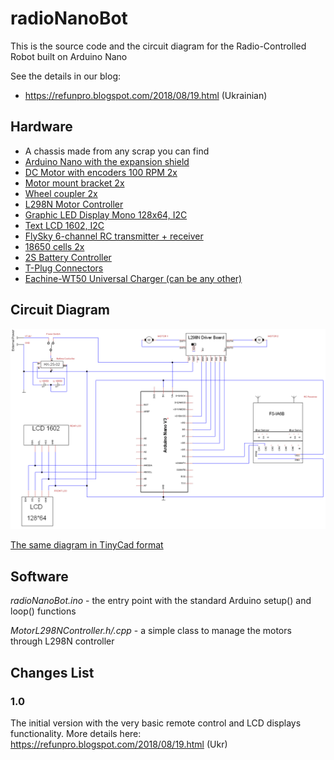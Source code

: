 # radioNanoBot
This is the source code and the circuit diagram for the Radio-Controlled Robot built on Arduino Nano

See the details in our blog:
 * https://refunpro.blogspot.com/2018/08/19.html (Ukrainian)
 
## Hardware

* A chassis made from any scrap you can find
* [Arduino Nano with the expansion shield](https://www.banggood.com/Arduino-Compatible-Nano-V3-Nano-Shield-Expansion-Board-Kit-p-952399.html?p=M908156347868201609Y)
* [DC Motor with encoders 100 RPM 2x](https://www.banggood.com/6V-100210300RPM-Encoder-Motor-DC-Gear-Motor-p-1016183.html?p=M908156347868201609Y)
* [Motor mount bracket 2x](https://www.banggood.com/25mm-Metal-Gear-Motor-Support-Bracket-Motor-Fixed-Mount-p-1171586.html?p=M908156347868201609Y)
* [Wheel coupler 2x](https://www.banggood.com/3mm-4mm-5mm-6mm-7mm-Hexagonal-Copper-Coupling-Coupler-for-Robot-Car-Wheel-p-1171587.html?p=M908156347868201609Y)
* [L298N Motor Controller](https://www.banggood.com/Wholesale-Dual-H-Bridge-DC-Stepper-Motor-Drive-Controller-Board-Module-Arduino-L298N-p-42826.html?p=M908156347868201609Y)
* [Graphic LED Display Mono 128x64, I2C](https://www.banggood.com/1_3-Inch-4Pin-White-OLED-LCD-Display-12864-IIC-I2C-Interface-Module-For-Arduino-p-1067874.html?p=M908156347868201609Y)
* [Text LCD 1602, I2C](https://www.banggood.com/IIC-I2C-1602-Blue-Backlight-LCD-Display-Module-For-Arduino-p-950726.html?p=M908156347868201609Y)
* [FlySky 6-channel RC transmitter + receiver](https://www.banggood.com/FlySky-FS-i6-2_4G-6CH-AFHDS-RC-Transmitter-With-FS-iA6B-Receiver-p-983537.html?p=M908156347868201609Y)
* [18650 cells 2x](https://www.banggood.com/2pcs-INR18650-35E-3_6v-3500mah-Flattop-Rechargeable-18650-Li-ion-Battery-p-1145623.html?p=M908156347868201609Y)
* [2S Battery Controller](https://www.banggood.com/HX-2S-02-3A-Protection-Board-For-2S-7_4V-8_4V-Lipo-Battery-p-1116563.html?p=M908156347868201609Y)
* [T-Plug Connectors](https://www.banggood.com/Ten-Pair-Of-Fireproof-T-Plug-Connector-For-RC-ESC-Battery-p-987711.html?p=M908156347868201609Y)
* [Eachine-WT50 Universal Charger (can be any other)](https://www.banggood.com/Eachine-WT50-6A-50W-ACDC-Balance-Charger-Discharger-For-LiPoNiCdPB-Battery-p-1054492.html?p=M908156347868201609Y)

## Circuit Diagram
![radioNanoBot circuit diagram](RadioNanoBot.png)

[The same diagram in TinyCad format](RadioNanoBot.dsn)

## Software

*radioNanoBot.ino* - the entry point with the standard Arduino setup() and loop() functions

*MotorL298NController.h/.cpp* - a simple class to manage the motors through L298N controller


## Changes List
### 1.0
The initial version with the very basic remote control and LCD displays functionality. More details here: https://refunpro.blogspot.com/2018/08/19.html (Ukr)
